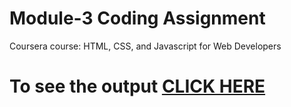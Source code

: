 

# Module-3 Coding Assignment

Coursera course: HTML, CSS, and Javascript for Web Developers

# To see the output [CLICK HERE](https://vikky12343.github.io/HTML-CSS-and-JavaScript-for-Web-Developers-Coursera/Assignments/module-3/index.html)

